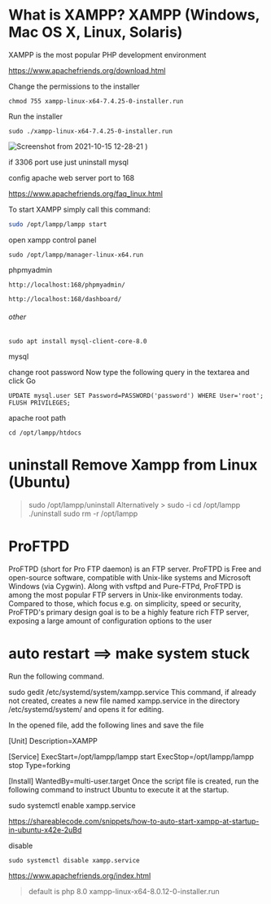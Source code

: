 # What is XAMPP?  XAMPP (Windows, Mac OS X, Linux, Solaris)
XAMPP is the most popular PHP development environment

https://www.apachefriends.org/download.html

Change the permissions to the installer
```
chmod 755 xampp-linux-x64-7.4.25-0-installer.run 
```
 

Run the installer

```
sudo ./xampp-linux-x64-7.4.25-0-installer.run
```


![Screenshot from 2021-10-15 12-28-21](https://user-images.githubusercontent.com/21187699/137543285-4eea41fa-512e-4c91-9c06-8036d82a4621.png)
)

if 3306 port use just uninstall mysql

config apache web server port to 168

 




https://www.apachefriends.org/faq_linux.html

To start XAMPP simply call this command:
```sh
sudo /opt/lampp/lampp start
```
open xampp control panel
```
sudo /opt/lampp/manager-linux-x64.run
```

phpmyadmin
```browser
http://localhost:168/phpmyadmin/
```
```
http://localhost:168/dashboard/
```

###### other 


```install mysql
sudo apt install mysql-client-core-8.0
```
mysql

change root password
Now type the following query in the textarea and click Go
```
UPDATE mysql.user SET Password=PASSWORD('password') WHERE User='root'; FLUSH PRIVILEGES;
```


apache root path
```
cd /opt/lampp/htdocs
```



# uninstall Remove Xampp from Linux (Ubuntu)

>sudo /opt/lampp/uninstall
Alternatively > sudo -i cd /opt/lampp ./uninstall
> sudo rm -r /opt/lampp


# ProFTPD 

ProFTPD (short for Pro FTP daemon) is an FTP server. ProFTPD is Free and open-source software, compatible with Unix-like systems and Microsoft Windows (via Cygwin). Along with vsftpd and Pure-FTPd, ProFTPD is among the most popular FTP servers in Unix-like environments today. Compared to those, which focus e.g. on simplicity, speed or security, ProFTPD's primary design goal is to be a highly feature rich FTP server, exposing a large amount of configuration options to the user



# auto restart ==> make system stuck


Run the following command.

sudo gedit /etc/systemd/system/xampp.service
This command, if already not created, creates a new file named  xampp.service  in the directory  /etc/systemd/system/  and opens it for editing.

In the opened file, add the following lines and save the file

[Unit]
Description=XAMPP

[Service]
ExecStart=/opt/lampp/lampp start
ExecStop=/opt/lampp/lampp stop
Type=forking

[Install]
WantedBy=multi-user.target
Once the script file is created, run the following command to instruct Ubuntu to execute it at the startup.

sudo systemctl enable xampp.service


https://shareablecode.com/snippets/how-to-auto-start-xampp-at-startup-in-ubuntu-x42e-2uBd


disable
```
sudo systemctl disable xampp.service
```


https://www.apachefriends.org/index.html


>default is php 8.0 xampp-linux-x64-8.0.12-0-installer.run